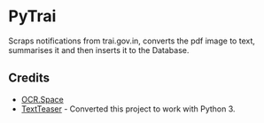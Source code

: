 # PyTrai
Scraps notifications from trai.gov.in, converts the pdf image to text, summarises it and then inserts it to the Database.

## Credits
- [OCR.Space](http://ocr.space)
- [TextTeaser](https://github.com/MojoJolo/textteaser) - Converted this project to work with Python 3.
